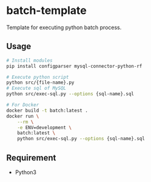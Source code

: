 # batch-template
Template for executing python batch process.

## Usage
```sh
# Install modules
pip install configparser mysql-connector-python-rf

# Execute python script
python src/{file-name}.py
# Execute sql of MySQL
python src/exec-sql.py --options {sql-name}.sql

# For Docker
docker build -t batch:latest .
docker run \
    --rm \
    -e ENV=development \
    batch:latest \
    python src/exec-sql.py --options {sql-name}.sql
```

## Requirement
- Python3
